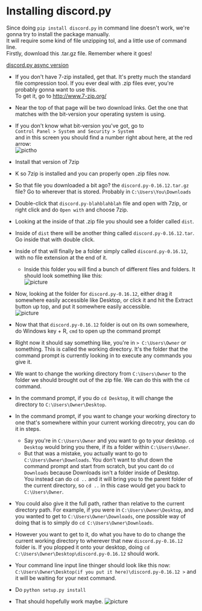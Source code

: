 # Installing discord.py
Since doing `pip install discord.py` in command line doesn't work, we're gonna try to install the package manually.  
It will require some kind of file unzipping tol, and a little use of command line.  
Firstly, download this .tar.gz file. Remember where it goes!  

[discord.py async version](https://github.com/Rapptz/discord.py/archive/async.zip)

- If you don't have 7-zip installed, get that. It's pretty much the standard file compression tool. If you ever deal with .zip files ever, you're probably gonna want to use this.  
To get it, go to http://www.7-zip.org/  
- Near the top of that page will be two download links. Get the one that matches with the bit-version your operating system is using.  
- If you don't know what bit-version you've got, go to  
`Control Panel > System and Security > System`  
and in this screen you should find a number right about here, at the red arrow:  
![pictho](https://i.imgur.com/FgtnY8R.png)
- Install that version of 7zip

- K so 7zip is installed and you can properly open .zip files now.  
- So that file you downloaded a bit ago? the `discord.py-0.16.12.tar.gz` file? Go to wherever that is stored. Probably in `C:\Users\You\Downloads`
- Double-click that `discord.py-blahblahblah` file and open with 7zip, or right click and do `Open with` and choose 7zip.
- Looking at the inside of that .zip file you should see a folder called `dist`.
- Inside of `dist` there will be another thing called `discord.py-0.16.12.tar`. Go inside that with double click.
- Inside of that will finally be a folder simply called `discord.py-0.16.12`, with no file extension at the end of it.
  - Inside this folder you will find a bunch of different files and folders. It should look something like this:  
  ![picture](https://i.imgur.com/zXcMW6R.png)
- Now, looking at the folder for `discord.py-0.16.12`, either drag it somewhere easily accessible like Desktop, or click it and hit the Extract button up top, and put it somewhere easily accessible.  
![picture](https://i.imgur.com/934jP9f.png)
   
- Now that that `discord.py-0.16.12` folder is out on its own somewhere, do Windows key + R, `cmd` to open up the command prompt
- Right now it should say something like, you're in `> C:\Users\Owner` or something. This is called the working directory. It's the folder that the command prompt is currently looking in to execute any commands you give it.
- We want to change the working directory from `C:\Users\Owner` to the folder we should brought out of the zip file. We can do this with the `cd` command.
- In the command prompt, if you do `cd Desktop`, it will change the directory to `C:\Users\Owner\Desktop`.
- In the command prompt, if you want to change your working directory to one that's somewhere within your current working direcotry, you can do it in steps.
  - Say you're in `C:\Users\Owner` and you want to go to your desktop. `cd Desktop` would bring you there, if its a folder within `C:\Users\Owner`.
  - But that was a mistake, you actually want to go to `C:\Users\Owner\Downloads`. You don't want to shut down the command prompt and start from scratch, but you cant do `cd Downloads` because Downloads isn't a folder inside of Desktop.  
  You instead can do `cd ..` and it will bring you to the parent folder of the current directory, so `cd ..` in this case would get you back to `C:\Users\Owner`.
- You could also give it the full path, rather than relative to the current directory path. For example, if you were in `C:\Users\Owner\Desktop`, and you wanted to get to `C:\Users\Owner\Downloads`, one possible way of doing that is to simply do `cd C:\Users\Owner\Downloads`.
- However you want to get to it, do what you have to do to change the current working directory to wherever that new `discord.py-0.16.12` folder is. If you plopped it onto your desktop, doing `cd C:\Users\Owner\Desktop\discord.py-0.16.12` should work.
  
- Your command line input line thinger should look like this now: `C:\Users\Owner\Desktop(if you put it here)\discord.py-0.16.12 >` and it will be waiting for your next command.
- Do `python setup.py install`
- That should hopefully work maybe.
![picture](https://i.imgur.com/HRYBb3S.png)

